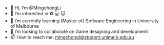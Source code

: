 - 👋 Hi, I’m @MingchongLi
- 👀 I’m interested in ⚽️ 💻 🐱
- 🌱 I’m currently learning (Master of) Software Engineering in University of Melbourne
- 💞️ I’m looking to collaborate on Game designing and development
- 📫 How to reach me: mingchongl@student.unimelb.edu.au
